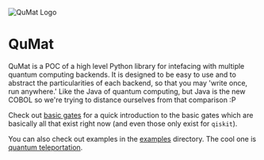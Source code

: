 ![QuMat Logo](assets/mascot.png)

# QuMat

QuMat is a POC of a high level Python library for intefacing with multiple
quantum computing backends. It is designed to be easy to use and to abstract
the particularities of each backend, so that you may 'write once, run
anywhere.' Like the Java of quantum computing, but Java is the new COBOL so
we're trying to distance ourselves from that comparison :P

Check out [basic gates](basic_gates.md) for a quick introduction to the
basic gates which are basically all that exist right now (and even those
only exist for `qiskit`).

You can also check out examples in the [examples](examples) directory. The
cool one is [quantum teleportation](examples/quantum_teleportation.py).
